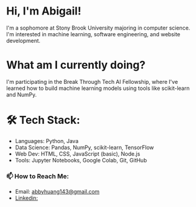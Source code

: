 # Hi, I'm Abigail!
I'm a sophomore at Stony Brook University majoring in computer science. I'm interested in machine learning, software engineering, and website development. 

# What am I currently doing?
I'm participating in the Break Through Tech AI Fellowship, where I've learned how to build machine learning models using tools like scikit-learn and NumPy. 

# 🛠 Tech Stack:
* Languages: Python, Java
* Data Science: Pandas, NumPy, scikit-learn, TensorFlow
* Web Dev: HTML, CSS, JavaScript (basic), Node.js
* Tools: Jupyter Notebooks, Google Colab, Git, GitHub

### 📫 How to Reach Me:
* Email: abbyhuang143@gmail.com
* [Linkedin: ](https://www.linkedin.com/in/abigail-huang/)


